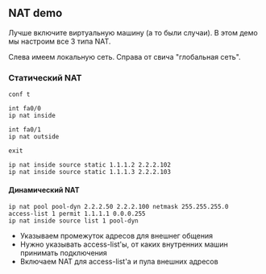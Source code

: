 ## NAT demo

Лучше включите виртуальную машину (а то были случаи).  В этом  демо мы настроим все 3 типа NAT.

Слева имеем локальную сеть. Справа от свича "глобальная сеть".

### Статический NAT

```
conf t

int fa0/0
ip nat inside

int fa0/1
ip nat outside

exit

ip nat inside source static 1.1.1.2 2.2.2.102
ip nat inside source static 1.1.1.3 2.2.2.103
```


#### Динамический NAT

```
ip nat pool pool-dyn 2.2.2.50 2.2.2.100 netmask 255.255.255.0
access-list 1 permit 1.1.1.1 0.0.0.255
ip nat inside source list 1 pool-dyn
```

- Указываем промежуток адресов для внешнег общения
- Нужно указывать access-list'ы, от каких внутренних машин принимать подключения
- Включаем NAT для access-list'a и пула внешних адресов